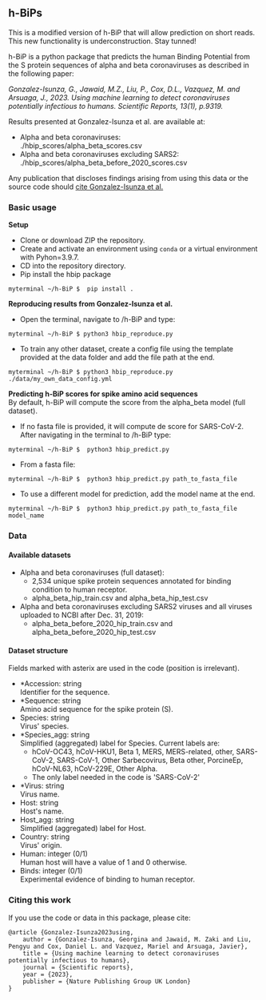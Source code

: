 

## h-BiPs
This is a modified version of h-BiP that will allow prediction on short reads. This new functionality is underconstruction. Stay tunned!

h-BiP is a python package that predicts the human Binding Potential from the S protein sequences of  alpha and beta coronaviruses as described in the following paper:

*Gonzalez-Isunza, G., Jawaid, M.Z., Liu, P., Cox, D.L., Vazquez, M. and Arsuaga, J., 2023. Using machine learning to detect coronaviruses potentially infectious to humans. Scientific Reports, 13(1), p.9319.*

Results presented at Gonzalez-Isunza et al. are available at: 
+ Alpha and beta coronaviruses:   
 ./hbip_scores/alpha_beta_scores.csv
+ Alpha and beta coronaviruses excluding SARS2:   
 ./hbip_scores/alpha_beta_before_2020_scores.csv  
 
Any publication that discloses findings arising from using this data or the source code should [cite Gonzalez-Isunza et al.](#citing-this-work)

### Basic usage
**Setup**
+ Clone or download ZIP the repository.
+ Create and activate an environment using `conda` or a virtual environment with Pyhon=3.9.7.
+ CD into the repository directory.
+ Pip install the hbip package
```
myterminal ~/h-BiP $  pip install .
```

**Reproducing results from Gonzalez-Isunza et al.**   
+ Open the terminal, navigate to /h-BiP and type:    
```
myterminal ~/h-BiP $ python3 hbip_reproduce.py
``` 
+ To train any other dataset, create a config file using the template provided at the data folder and add the file path at the end.    

```
myterminal ~/h-BiP $ python3 hbip_reproduce.py ./data/my_own_data_config.yml
```

**Predicting h-BiP scores for spike amino acid sequences**  
By default, h-BiP will compute the score from the alpha_beta model (full dataset).    
+ If no fasta file is provided, it will compute de score for SARS-CoV-2.
After navigating in the terminal to /h-BiP type:
```
myterminal ~/h-BiP $  python3 hbip_predict.py
```
+ From a fasta file:
```
myterminal ~/h-BiP $  python3 hbip_predict.py path_to_fasta_file
```
+ To use a different model for prediction, add the model name at the end. 
```
myterminal ~/h-BiP $  python3 hbip_predict.py path_to_fasta_file model_name
```

### Data

#### Available datasets
+ Alpha and beta coronaviruses (full dataset):
    + 2,534 unique spike protein sequences annotated for binding condition to human receptor.
    + alpha_beta_hip_train.csv and alpha_beta_hip_test.csv  
+ Alpha and beta coronaviruses excluding SARS2 viruses and all viruses uploaded to NCBI after Dec. 31, 2019:
    + alpha_beta_before_2020_hip_train.csv and alpha_beta_before_2020_hip_test.csv   
 
#### Dataset structure
Fields marked with asterix are used in the code (position is irrelevant).
+ *Accession: string   
Identifier for the sequence.
+ *Sequence: string   
Amino acid sequence for the spike protein (S).
+ Species: string   
Virus' species.
+ *Species_agg: string   
Simplified (aggregated) label for Species. Current labels are:   
    + hCoV-OC43, hCoV-HKU1, Beta 1, MERS, MERS-related, other, SARS-CoV-2, SARS-CoV-1, Other Sarbecovirus, Beta other, PorcineEp, hCoV-NL63, hCoV-229E, Other Alpha.       
    + The only label needed in the code is 'SARS-CoV-2'   
+ *Virus: string   
Virus name.
+ Host: string   
Host's name.
+ Host_agg: string   
Simplified (aggregated) label for Host.
+ Country: string   
Virus' origin.
+ Human: integer (0/1)  
Human host will have a value of 1 and 0 otherwise.
+ Binds: integer (0/1)  
Experimental evidence of binding to human receptor.

### Citing this work
If you use the code or data in this package, please cite:
```
@article {Gonzalez-Isunza2023using,
	author = {Gonzalez-Isunza, Georgina and Jawaid, M. Zaki and Liu, Pengyu and Cox, Daniel L. and Vazquez, Mariel and Arsuaga, Javier},
	title = {Using machine learning to detect coronaviruses potentially infectious to humans},
	journal = {Scientific reports},
	year = {2023},
	publisher = {Nature Publishing Group UK London}
}
```


